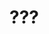 # ???

<!--
We are looking for a talented developer to create a Proof of Concept (POC) for a system with API integration. The POC should include integration with the eSIM API, Google Calendar, Stripe payment gateway, voice assistant, and SMS functionality. This POC will serve as the foundation for the development of a full-fledged system. The developer should be proficient in the following skills:
- API integration (eSIM, Google Calendar, Stripe)
- Voice assistant integration
- SMS integration

1. fingerprint_scanner_driver
1. popups in terminal(ads)
1. compiler
1. interpreter
1. gameTheory
1. linux app locker
1. qrcode_decoder_creator
1. query holder -> multiples queries/requests to db costs more so it holds single queries in memory and sends it according to
  the config options.
1. [github actions releaser](https://github.com/Mmx233/GoReleaseCli)
-->
